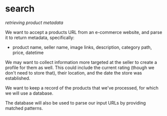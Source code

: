 # search
_retrieving product metadata_

We want to accept a products URL from an e-commerce website, and parse it to return metadata, specifically:
- product name, seller name, image links, description, category path, price, datetime

We may want to collect information more targeted at the seller to create a profile for them as well. This could include the current rating (though we don't need to store that), their location, and the date the store was established.

We want to keep a record of the products that we've processed, for which we will use a database.

The database will also be used to parse our input URLs by providing matched patterns.
